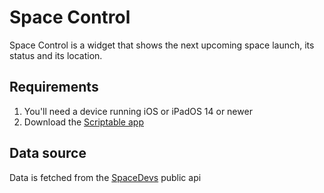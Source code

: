 # Space Control
Space Control is a widget that shows the next upcoming space launch, its status and its location.

## Requirements
1. You'll need a device running iOS or iPadOS 14 or newer
2. Download the [Scriptable app](https://apps.apple.com/us/app/scriptable/id1405459188)

## Data source
Data is fetched from the [SpaceDevs](https://thespacedevs.com) public api
